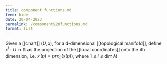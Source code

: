 ```yaml
---
title: component functions.md
feed: hide
date: 20-04-2023
permalink: /component%20functions.md
format: list
---
```



Given a [[chart]] $(U,x)$, for a d-dimensional [[topological manifold]], define $x^i: U\mapsto\mathbb R$ as the projection of the [[local coordinates]] onto the $i$th dimension, i.e. $x^i(p) = \text{proj}_i(x(p))$, where $1\leq i \leq \dim M$
